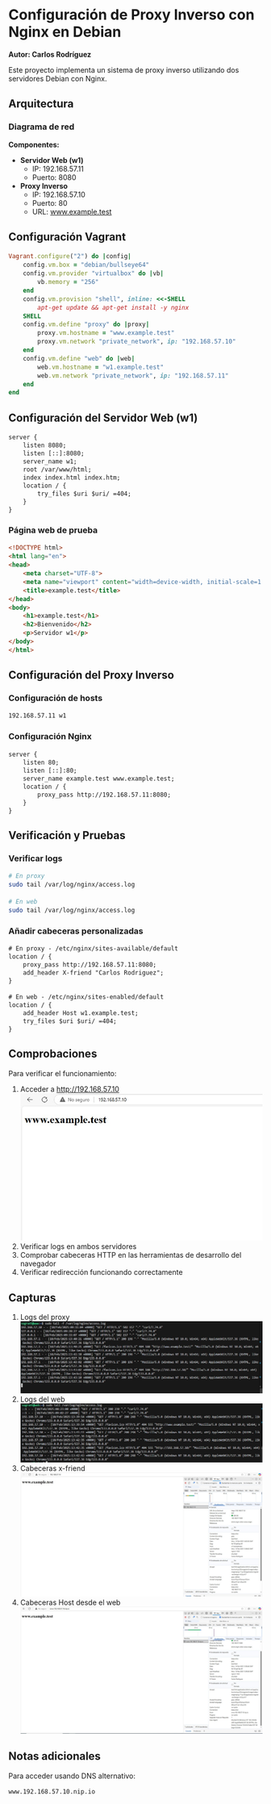 # Configuración de Proxy Inverso con Nginx en Debian

**Autor: Carlos Rodríguez**

Este proyecto implementa un sistema de proxy inverso utilizando dos servidores Debian con Nginx.

## Arquitectura

### Diagrama de red

**Componentes:**
- **Servidor Web (w1)**
    - IP: 192.168.57.11
    - Puerto: 8080
- **Proxy Inverso**
    - IP: 192.168.57.10
    - Puerto: 80
    - URL: www.example.test

## Configuración Vagrant

```ruby
Vagrant.configure("2") do |config|
    config.vm.box = "debian/bullseye64"
    config.vm.provider "virtualbox" do |vb|
        vb.memory = "256"
    end
    config.vm.provision "shell", inline: <<-SHELL
        apt-get update && apt-get install -y nginx
    SHELL
    config.vm.define "proxy" do |proxy|
        proxy.vm.hostname = "www.example.test"
        proxy.vm.network "private_network", ip: "192.168.57.10"
    end
    config.vm.define "web" do |web|
        web.vm.hostname = "w1.example.test"
        web.vm.network "private_network", ip: "192.168.57.11"
    end
end
```

## Configuración del Servidor Web (w1)

```nginx
server {
    listen 8080;
    listen [::]:8080;
    server_name w1;
    root /var/www/html;
    index index.html index.htm;
    location / {
        try_files $uri $uri/ =404;
    }
}
```

### Página web de prueba

```html
<!DOCTYPE html>
<html lang="en">
<head>
    <meta charset="UTF-8">
    <meta name="viewport" content="width=device-width, initial-scale=1.0">
    <title>example.test</title>
</head>
<body>
    <h1>example.test</h1>
    <h2>Bienvenido</h2>
    <p>Servidor w1</p>
</body>
</html>
```

## Configuración del Proxy Inverso

### Configuración de hosts

```bash
192.168.57.11 w1
```

### Configuración Nginx

```nginx
server {
    listen 80;
    listen [::]:80;
    server_name example.test www.example.test;
    location / {
        proxy_pass http://192.168.57.11:8080;
    }
}
```

## Verificación y Pruebas

### Verificar logs

```bash
# En proxy
sudo tail /var/log/nginx/access.log

# En web
sudo tail /var/log/nginx/access.log
```

### Añadir cabeceras personalizadas

```nginx
# En proxy - /etc/nginx/sites-available/default
location / {
    proxy_pass http://192.168.57.11:8080;
    add_header X-friend "Carlos Rodriguez";
}

# En web - /etc/nginx/sites-enabled/default
location / {
    add_header Host w1.example.test;
    try_files $uri $uri/ =404;
}
```

## Comprobaciones

Para verificar el funcionamiento:
1. Acceder a http://192.168.57.10
![Comprobación](img/prueba1.jpg)
2. Verificar logs en ambos servidores
3. Comprobar cabeceras HTTP en las herramientas de desarrollo del navegador
4. Verificar redirección funcionando correctamente

## Capturas
1. Logs del proxy
![Logs del proxy](img/prueba2.jpg)
2. Logs del web
![Logs del web](img/prueba3.jpg)
3. Cabeceras x-friend
![Cabeceras x-friend](img/prueba5.jpg)
4. Cabeceras Host desde el web
![Cabeceras Host](img/comprobacion5.jpg)

## Notas adicionales

Para acceder usando DNS alternativo:

```bash
www.192.168.57.10.nip.io
```


